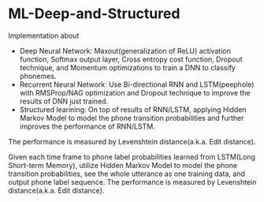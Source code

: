 # ML-Deep-and-Structured
Implementation about 
- Deep Neural Network: Maxout(generalization of ReLU) activation function, Softmax output layer, Cross entropy cost function, Dropout technique, and Momentum optimizations to train a DNN to classify phonemes.  
- Recurrent Neural Network: Use Bi-directional RNN and LSTM(peephole) with RMSProp/NAG optimization and Dropout technique to improve the results of DNN just trained. 
- Structured learining: On top of results of RNN/LSTM, applying Hidden Markov Model to model the phone transition probabilities and further improves the performance of RNN/LSTM.

The performance is measured by Levenshtein distance(a.k.a. Edit distance).

Given each time frame to phone label probabilities learned from LSTM(Long Short-term Memory), utilize Hidden Markov Model to model the phone transition probabilities, see the whole utterance as one training data, and output phone label sequence. The performance is measured by Levenshtein distance(a.k.a. Edit distance).
